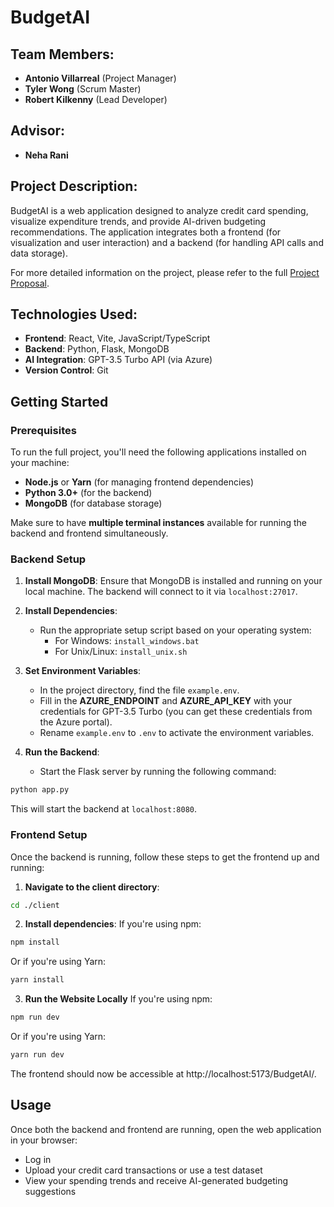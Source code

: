 # BudgetAI

## Team Members:
- **Antonio Villarreal** (Project Manager)
- **Tyler Wong** (Scrum Master)
- **Robert Kilkenny** (Lead Developer)

## Advisor:
- **Neha Rani**

## Project Description:
BudgetAI is a web application designed to analyze credit card spending, visualize expenditure trends, and provide AI-driven budgeting recommendations. The application integrates both a frontend (for visualization and user interaction) and a backend (for handling API calls and data storage).

For more detailed information on the project, please refer to the full [Project Proposal](https://docs.google.com/document/d/1ONZCn0vUPkbhBzL3Ws0JeJxyeE3qcLh3IjFuwpUngoM/edit?usp=sharing).

## Technologies Used:
- **Frontend**: React, Vite, JavaScript/TypeScript
- **Backend**: Python, Flask, MongoDB
- **AI Integration**: GPT-3.5 Turbo API (via Azure)
- **Version Control**: Git

## Getting Started

### Prerequisites

To run the full project, you'll need the following applications installed on your machine:
- **Node.js** or **Yarn** (for managing frontend dependencies)
- **Python 3.0+** (for the backend)
- **MongoDB** (for database storage)

Make sure to have **multiple terminal instances** available for running the backend and frontend simultaneously.


### Backend Setup

1. **Install MongoDB**: Ensure that MongoDB is installed and running on your local machine. The backend will connect to it via `localhost:27017`.
   
2. **Install Dependencies**:
    - Run the appropriate setup script based on your operating system:
        - For Windows: `install_windows.bat`
        - For Unix/Linux: `install_unix.sh`
   
3. **Set Environment Variables**:
    - In the project directory, find the file `example.env`.
    - Fill in the **AZURE_ENDPOINT** and **AZURE_API_KEY** with your credentials for GPT-3.5 Turbo (you can get these credentials from the Azure portal).
    - Rename `example.env` to `.env` to activate the environment variables.
    
4. **Run the Backend**:
    - Start the Flask server by running the following command:
```bash
python app.py
```
This will start the backend at `localhost:8080`.


### Frontend Setup

Once the backend is running, follow these steps to get the frontend up and running:

1. **Navigate to the client directory**:
```bash
cd ./client
```
2. **Install dependencies**:
If you're using npm:
```bash
npm install
```
Or if you're using Yarn:
```bash
yarn install
```
3. **Run the Website Locally**
If you're using npm:
```bash
npm run dev
```
Or if you're using Yarn:
```bash
yarn run dev
```
The frontend should now be accessible at http://localhost:5173/BudgetAI/.


## Usage
Once both the backend and frontend are running, open the web application in your browser:

- Log in
- Upload your credit card transactions or use a test dataset
- View your spending trends and receive AI-generated budgeting suggestions